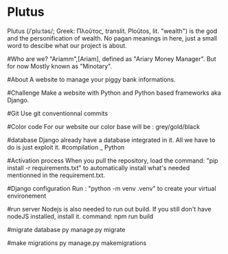 # Plutus
Plutus (/ˈpluːtəs/; Greek: Πλοῦτος, translit. Ploûtos, lit. "wealth") is the god and the personification of wealth. No pagan meanings in here, just a small word to descibe what our project is about.


#Who are we? 
"Ariamm",[Ariam], defined as "Ariary Money Manager". But for now Mostly known as "Minotary".

#About
A website to manage your piggy bank informations. 

#Challenge 
Make a website with Python and Python based frameworks aka Django.

#Git 
Use git conventionnal commits 

#Color code
For our website our color base will be :
grey/gold/black

#database 
Django already have a database integrated in it. All we have to do is just exploit it.
#compilation 
_ Python 

#Activation process 
When you pull the repository, 
load the command: "pip install -r requirements.txt" to automatically install what's needed mentionned in the requirement.txt.

#Django configuration
Run : "python -m venv .venv" to create your virtual environement

#run server
Nodejs is also needed to run out build. If you still don't have nodeJS installed, install it.
command: npm run build


#migrate database 
py manage.py migrate

#make migrations 
py manage.py makemigrations 
